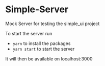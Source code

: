 # Simple-Server

Mock Server for testing the simple_ui project

To start the server run 

- ```yarn``` to install the packages
- ```yarn start``` to start the server

It will then be available on localhost:3000
